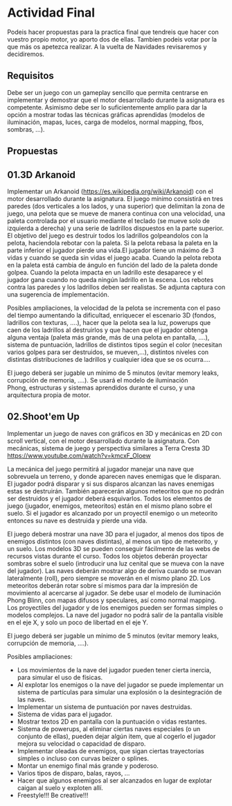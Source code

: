 # Actividad Final

Podeis hacer propuestas para la practica final que tendreis que hacer con vuestro propio motor, yo aporto dos de ellas. Tambien podeis votar por la que más os apetezca realizar. A la vuelta de Navidades revisaremos y decidiremos.

## Requisitos

Debe ser un juego con un gameplay sencillo que permita centrarse en implementar y demostrar que el motor desarrollado durante la asignatura es competente. Asimismo debe ser lo suficientemente amplio para dar la opción a mostrar todas las técnicas gráficas aprendidas (modelos de iluminación, mapas, luces, carga de modelos, normal mapping, fbos, sombras, ...).

## Propuestas

## 01.3D Arkanoid

Implementar un Arkanoid (https://es.wikipedia.org/wiki/Arkanoid) con el motor desarrollado durante la asignatura. El juego mínimo consistirá en tres paredes (dos verticales a los lados, y una superior) que delimitan la zona de juego, una pelota que se mueve de manera continua con una velocidad, una paleta controlada por el usuario mediante el teclado (se mueve solo de izquierda a derecha) y una serie de ladrillos dispuestos en la parte superior. El objetivo del juego es destruir todos los ladrillos golpeandolos con la pelota, haciendola rebotar con la paleta. Si la pelota rebasa la paleta en la parte inferior el jugador pierde una vida.El jugador tiene un máximo de 3 vidas y cuando se queda sin vidas el juego acaba. Cuando la pelota rebota en la paleta está cambia de ángulo en función del lado de la paleta donde golpea. Cuando la pelota impacta en un ladrillo este desaparece y el jugador gana cuando no queda ningún ladrillo en la escena. Los rebotes contra las paredes y los ladrillos deben ser realistas. Se adjunta captura con una sugerencia de implementación.

Posibles ampliaciones, la velocidad de la pelota se incrementa con el paso del tiempo aumentando la dificultad, enriquecer el escenario 3D (fondos, ladrillos con texturas, ....), hacer que la pelota sea la luz, powerups que caen de los ladrillos al destruirlos y que hacen que el jugador obtenga alguna ventaja (paleta más grande, más de una pelota en pantalla, ....), sistema de puntuación, ladrillos de distintos tipos según el color (necesitan varios golpes para ser destruidos, se mueven,...), distintos niveles con distintas distribuciones de ladrillos y cualquier idea que se os ocurra....

El juego deberá ser jugable un mínimo de 5 minutos (evitar memory leaks, corrupción de memoria, ....). Se usará el modelo de iluminación Phong, estructuras y sistemas aprendidos durante el curso, y una arquitectura propia de motor.

## 02.Shoot'em Up

Implementar un juego de naves con gráficos en 3D y mecánicas en 2D con scroll vertical, con el motor desarrollado durante la asignatura. Con mecánicas, sistema de juego y perspectiva similares a Terra Cresta 3D https://www.youtube.com/watch?v=kmcxF_OIoew

La mecánica del juego permitirá al jugador manejar una nave que sobrevuela un terreno, y donde aparecen naves enemigas que le disparan. El jugador podrá disparar y si sus disparos alcanzan las naves enemigas estas se destruirán. También aparecerán algunos meteoritos que no podrán ser destruidos y el jugador deberá esquivarlos. Todos los elementos de juego (jugador, enemigos, meteoritos) están en el mismo plano sobre el suelo. Si el jugador es alcanzado por un proyectil enemigo o un meteorito entonces su nave es destruida y pierde una vida.

El juego deberá mostrar una nave 3D para el jugador, al menos dos tipos de enemigos distintos (con naves distintas), al menos un tipo de meteorito, y un suelo. Los modelos 3D se pueden conseguir fácilmente de las webs de recursos vistas durante el curso. Todos los objetos deberán proyectar sombras sobre el suelo (introducir una luz cenital que se mueva con la nave del jugador). Las naves deberán mostrar algo de deriva cuando se muevan lateralmente (roll), pero siempre se moverán en el mismo plano 2D. Los meteoritos deberán rotar sobre sí mismos para dar la impresión de movimiento al acercarse al jugador. Se debe usar el modelo de iluminación Phong Blinn, con mapas difusos y speculares, así como normal mapping. Los proyectiles del jugador y de los enemigos pueden ser formas simples o modelos complejos. La nave del jugador no podrá salir de la pantalla visible en el eje X, y solo un poco de libertad en el eje Y.

El juego deberá ser jugable un mínimo de 5 minutos (evitar memory leaks, corrupción de memoria, ....).

Posibles ampliaciones:
- Los movimientos de la nave del jugador pueden tener cierta inercia, para simular el uso de físicas.
- Al explotar los enemigos o la nave del jugador se puede implementar un sistema de partículas para simular una explosión o la desintegración de las naves.
- Implementar un sistema de puntuación por naves destruidas.
- Sistema de vidas para el jugador.
- Mostrar textos 2D en pantalla con la puntuación o vidas restantes.
- Sistema de powerups, al eliminar ciertas naves especiales (o un conjunto de ellas), pueden dejar algún item, que al cogerlo el jugador mejora su velocidad o capacidad de disparo.
- Implementar oleadas de enemigos, que sigan ciertas trayectorias simples o incluso con curvas beizer o splines.
- Montar un enemigo final más grande y poderoso.
- Varios tipos de disparo, balas, rayos, ...
- Hacer que algunos enemigos al ser alcanzados en lugar de explotar caigan al suelo y exploten allí.
- Freestyle!!! Be creative!!!